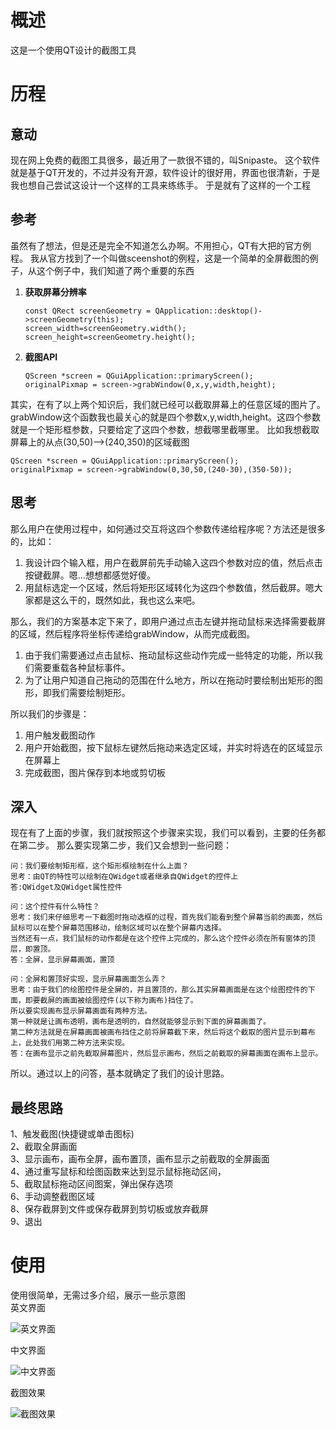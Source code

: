 # 概述
这是一个使用QT设计的截图工具

# 历程
## 意动
现在网上免费的截图工具很多，最近用了一款很不错的，叫Snipaste。
这个软件就是基于QT开发的，不过并没有开源，软件设计的很好用，界面也很清新，于是我也想自己尝试这设计一个这样的工具来练练手。
于是就有了这样的一个工程

## 参考
虽然有了想法，但是还是完全不知道怎么办啊。不用担心，QT有大把的官方例程。
我从官方找到了一个叫做sceenshot的例程，这是一个简单的全屏截图的例子，从这个例子中，我们知道了两个重要的东西
1. **获取屏幕分辨率**
	
    ```
    const QRect screenGeometry = QApplication::desktop()->screenGeometry(this);
    screen_width=screenGeometry.width();
    screen_height=screenGeometry.height();
    ```
2. **截图API**
	
    ```
    QScreen *screen = QGuiApplication::primaryScreen();
    originalPixmap = screen->grabWindow(0,x,y,width,height);
    ```
    
其实，在有了以上两个知识后，我们就已经可以截取屏幕上的任意区域的图片了。
grabWindow这个函数我也最关心的就是四个参数x,y,width,height。这四个参数就是一个矩形框参数，只要给定了这四个参数，想截哪里截哪里。
比如我想截取屏幕上的从点(30,50)-->(240,350)的区域截图

```
QScreen *screen = QGuiApplication::primaryScreen();
originalPixmap = screen->grabWindow(0,30,50,(240-30),(350-50));
```

## 思考
那么用户在使用过程中，如何通过交互将这四个参数传递给程序呢？方法还是很多的，比如：
1. 我设计四个输入框，用户在截屏前先手动输入这四个参数对应的值，然后点击按键截屏。嗯...想想都感觉好傻。
2. 用鼠标选定一个区域，然后将矩形区域转化为这四个参数值，然后截屏。嗯大家都是这么干的，既然如此，我也这么来吧。

那么，我们的方案基本定下来了，即用户通过点击左键并拖动鼠标来选择需要截屏的区域，然后程序将坐标传递给grabWindow，从而完成截图。

1. 由于我们需要通过点击鼠标、拖动鼠标这些动作完成一些特定的功能，所以我们需要重载各种鼠标事件。
2. 为了让用户知道自己拖动的范围在什么地方，所以在拖动时要绘制出矩形的图形，即我们需要绘制矩形。

所以我们的步骤是：
1. 用户触发截图动作
2. 用户开始截图，按下鼠标左键然后拖动来选定区域，并实时将选在的区域显示在屏幕上
3. 完成截图，图片保存到本地或剪切板

## 深入
现在有了上面的步骤，我们就按照这个步骤来实现，我们可以看到，主要的任务都在第二步。
那么要实现第二步，我们又会想到一些问题：

```
问：我们要绘制矩形框，这个矩形框绘制在什么上面？
思考：由QT的特性可以绘制在QWidget或者继承自QWidget的控件上
答:QWidget及QWidget属性控件
```

```
问：这个控件有什么特性？
思考：我们来仔细思考一下截图时拖动选框的过程，首先我们能看到整个屏幕当前的画面，然后鼠标可以在整个屏幕范围移动，绘制区域可以在整个屏幕内选择。
当然还有一点，我们鼠标的动作都是在这个控件上完成的，那么这个控件必须在所有窗体的顶层，即置顶。
答：全屏，显示屏幕画面，置顶
```

```
问：全屏和置顶好实现，显示屏幕画面怎么弄？
思考：由于我们的绘图控件是全屏的，并且置顶的，那么其实屏幕画面是在这个绘图控件的下面，即要截屏的画面被绘图控件(以下称为画布)挡住了。
所以要实现画布显示屏幕画面有两种方法。
第一种就是让画布透明，画布是透明的，自然就能够显示到下面的屏幕画面了。
第二种方法就是在屏幕画面被画布挡住之前将屏幕截下来，然后将这个截取的图片显示到幕布上，此处我们用第二种方法来实现。
答：在画布显示之前先截取屏幕图片，然后显示画布，然后之前截取的屏幕画面在画布上显示。
```

所以。通过以上的问答，基本就确定了我们的设计思路。

## 最终思路

1、触发截图(快捷键或单击图标)  
2、截取全屏画面  
3、显示画布，画布全屏，画布置顶，画布显示之前截取的全屏画面  
4、通过重写鼠标和绘图函数来达到显示鼠标拖动区间，  
5、截取鼠标拖动区间图案，弹出保存选项  
6、手动调整截图区域  
8、保存截屏到文件或保存截屏到剪切板或放弃截屏  
9、退出  

# 使用
使用很简单，无需过多介绍，展示一些示意图  
英文界面

![英文界面](https://raw.githubusercontent.com/qiuzhiqian/ScreenShotTool/master/doc/1.jpg)

中文界面

![中文界面](https://raw.githubusercontent.com/qiuzhiqian/ScreenShotTool/master/doc/2.jpg)

截图效果

![截图效果](https://raw.githubusercontent.com/qiuzhiqian/ScreenShotTool/master/doc/1.gif)
